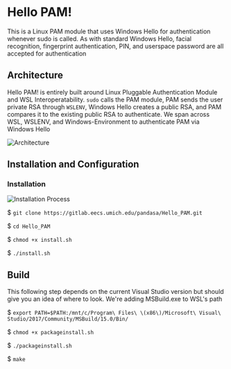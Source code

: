 # Hello PAM!

This is a Linux PAM module that uses Windows Hello for authentication whenever sudo is called. As with standard Windows Hello,
facial recognition, fingerprint authentication, PIN, and userspace password are all accepted for authentication

## Architecture

Hello PAM! is entirely built around Linux Pluggable Authentication Module and WSL Interoperatability. `sudo` calls the PAM module, PAM sends the user private RSA through `WSLENV`, Windows Hello creates a public RSA, and PAM compares it to the existing public RSA to authenticate. We span across WSL, WSLENV, and Windows-Environment to authenticate PAM via Windows Hello

![Architecture](https://gitlab.eecs.umich.edu/pandasa/Hello_PAM/raw/master/Images/Architecture.jpg)

## Installation and Configuration

### Installation

![Installation Process](https://gitlab.eecs.umich.edu/pandasa/Hello_PAM/raw/master/Images/Installation.jpg)

$ `git clone https://gitlab.eecs.umich.edu/pandasa/Hello_PAM.git`

$ `cd Hello_PAM`

$ `chmod +x install.sh`

$ `./install.sh`

## Build

This following step depends on the current Visual Studio version but should give you an idea of where to look.
We're adding MSBuild.exe to WSL's path

$ `export PATH=$PATH:/mnt/c/Program\ Files\ \(x86\)/Microsoft\ Visual\ Studio/2017/Community/MSBuild/15.0/Bin/` 

$ `chmod +x packageinstall.sh`

$ `./packageinstall.sh`

$ `make`